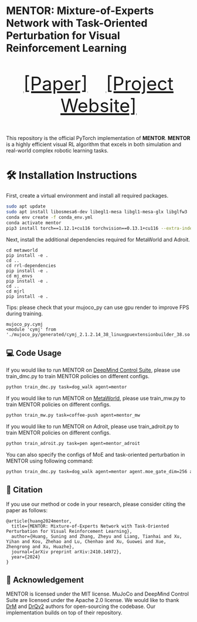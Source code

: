 # **MENTOR: Mixture-of-Experts Network with Task-Oriented Perturbation for Visual Reinforcement Learning**

<p align="center" style="font-size: 50px">
   <a href="https://arxiv.org/abs/2410.14972">[Paper]</a>&emsp;<a href="https://suninghuang19.github.io/mentor_page/">[Project Website]</a>
</p>


This repository is the official PyTorch implementation of **MENTOR**. **MENTOR** is a highly efficient visual RL algorithm that excels in both simulation and real-world complex robotic learning tasks.


# 🛠️ Installation Instructions

First, create a virtual environment and install all required packages. 

```bash
sudo apt update
sudo apt install libosmesa6-dev libegl1-mesa libgl1-mesa-glx libglfw3 
conda env create -f conda_env.yml 
conda activate mentor
pip3 install torch==1.12.1+cu116 torchvision==0.13.1+cu116 --extra-index-url https://download.pytorch.org/whl/cu116
```

Next, install the additional dependencies required for MetaWorld and Adroit. 

```
cd metaworld
pip install -e .
cd ..
cd rrl-dependencies
pip install -e .
cd mj_envs
pip install -e .
cd ..
cd mjrl
pip install -e .
```

Tips: please check that your mujoco_py can use gpu render to improve FPS during training.

```
mujoco_py.cymj
<module 'cymj' from './mujoco_py/generated/cymj_2.1.2.14_38_linuxgpuextensionbuilder_38.so'>
```

## 💻 Code Usage

If you would like to run MENTOR on [DeepMind Control Suite](https://github.com/google-deepmind/dm_control), please use train_dmc.py to train MENTOR policies on different configs.

```bash
python train_dmc.py task=dog_walk agent=mentor
```

If you would like to run MENTOR on [MetaWorld](https://meta-world.github.io/), please use train_mw.py to train MENTOR policies on different configs.

```bash
python train_mw.py task=coffee-push agent=mentor_mw
```

If you would like to run MENTOR on Adroit, please use train_adroit.py to train MENTOR policies on different configs.

```bash
python train_adroit.py task=pen agent=mentor_adroit
```

You can also specify the configs of MoE and task-oriented perturbation in MENTOR using following command:

```bash
python train_dmc.py task=dog_walk agent=mentor agent.moe_gate_dim=256 agent.moe_hidden_dim=256 agent.num_experts=16 agent.top_k=4 agent.tp_set_size=16
```

## 📝 Citation

If you use our method or code in your research, please consider citing the paper as follows:

```
@article{huang2024mentor,
  title={MENTOR: Mixture-of-Experts Network with Task-Oriented Perturbation for Visual Reinforcement Learning},
  author={Huang, Suning and Zhang, Zheyu and Liang, Tianhai and Xu, Yihan and Kou, Zhehao and Lu, Chenhao and Xu, Guowei and Xue, Zhengrong and Xu, Huazhe},
  journal={arXiv preprint arXiv:2410.14972},
  year={2024}
}
```

## 🙏 Acknowledgement

MENTOR is licensed under the MIT license. MuJoCo and DeepMind Control Suite are licensed under the Apache 2.0 license. We would like to thank [DrM](https://github.com/XuGW-Kevin/DrM) and [DrQv2](https://github.com/facebookresearch/drqv2) authors for open-sourcing the codebase. Our implementation builds on top of their repository.
